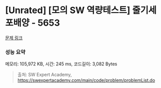 # [Unrated] [모의 SW 역량테스트] 줄기세포배양 - 5653 

[문제 링크](https://swexpertacademy.com/main/code/problem/problemDetail.do?contestProbId=AWXRJ8EKe48DFAUo) 

### 성능 요약

메모리: 105,972 KB, 시간: 245 ms, 코드길이: 3,082 Bytes



> 출처: SW Expert Academy, https://swexpertacademy.com/main/code/problem/problemList.do